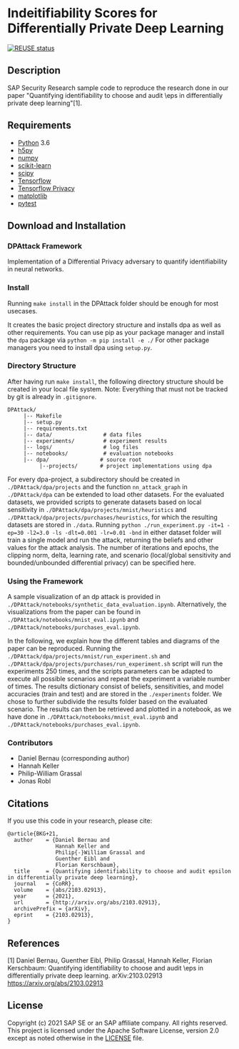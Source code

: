 # Indeitifiability Scores for Differentially Private Deep Learning
[![REUSE status](https://api.reuse.software/badge/github.com/SAP-samples/security-research-identifiability-in-dpdl)](https://api.reuse.software/info/github.com/SAP-samples/security-research-identifiability-in-dpdl)

## Description
SAP Security Research sample code to reproduce the research done in our paper "Quantifying identifiability to choose and audit \eps in differentially private deep learning"[1].

## Requirements
- [Python](https://www.python.org/) 3.6
- [h5py](https://www.h5py.org/)
- [numpy](https://numpy.org/)
- [scikit-learn](https://scikit-learn.org/)
- [scipy](https://scipy.org/)
- [Tensorflow](https://github.com/tensorflow)
- [Tensorflow Privacy](https://github.com/tensorflow/privacy)
- [matplotlib](https://matplotlib.org/)
- [pytest](https://pytest.org) 

## Download and Installation
### DPAttack Framework

Implementation of a Differential Privacy adversary to quantify identifiability in neural networks.

### Install

Running `make install` in the DPAttack folder should be enough for most usecases.

It creates the basic project directory structure and installs dpa as well as other requirements.
You can use pip as your package manager and install the `dpa` package via `python -m pip install -e ./`
For other package managers you need to install dpa using `setup.py`.

### Directory Structure

After having run `make install`, the following directory structure should be created in your local 
file system. Note: Everything that must not be tracked by git is already in `.gitignore`.

```
DPAttack/
     |-- Makefile
     |-- setup.py
     |-- requirements.txt
     |-- data/                # data files
     |-- experiments/         # experiment results
     |-- logs/		          # log files
     |-- notebooks/           # evaluation notebooks
     |-- dpa/			     # source root
          |--projects/	     # project implementations using dpa

```

For every dpa-project, a subdirectory should be created in `./DPAttack/dpa/projects` and the function `nn_attack_graph` in `./DPAttack/dpa` can be extended to load other datasets. For the evaluated datasets, we provided scripts to generate datasets based on local sensitivity in `./DPAttack/dpa/projects/mnist/heuristics` and `./DPAttack/dpa/projects/purchases/heuristics`, for which the resulting datasets are stored in `./data`. Running `python ./run_experiment.py -it=1 -ep=30 -l2=3.0 -ls -dlt=0.001 -lr=0.01 -bnd` in either dataset folder will train a single model and run the attack, returning the beliefs and other values for the attack analysis. The number of iterations and epochs, the clipping norm, delta, learning rate, and scenario (local/global sensitivity and bounded/unbounded differential privacy) can be specified here.

### Using the Framework

A sample visualization of an dp attack is provided in `./DPAttack/notebooks/synthetic_data_evaluation.ipynb`. Alternatively, the visualizations from the paper can be found in `./DPAttack/notebooks/mnist_eval.ipynb` and `./DPAttack/notebooks/purchases_eval.ipynb`.

In the following, we explain how the different tables and diagrams of the paper can be reproduced. Running the `./DPAttack/dpa/projects/mnist/run_experiment.sh` and `./DPAttack/dpa/projects/purchases/run_experiment.sh` script will run the experiments 250 times, and the scripts parameters can be adapted to execute all possible scenarios and repeat the experiment a variable number of times. The results dictionary consist of beliefs, sensitivities, and model accuracies (train and test) and are stored in the `./experiments` folder. We chose to further subdivide the results folder based on the evaluated scenario. The results can then be retrieved and plotted in a notebook, as we have done in `./DPAttack/notebooks/mnist_eval.ipynb` and `./DPAttack/notebooks/purchases_eval.ipynb`.


### Contributors

 - Daniel Bernau (corresponding author)
 - Hannah Keller
 - Philip-William Grassal
 - Jonas Robl

## Citations
If you use this code in your research, please cite:

```
@article{BKG+21,
  author    = {Daniel Bernau and
  			   Hannah Keller and
               Philip{-}William Grassal and
               Guenther Eibl and
               Florian Kerschbaum},
  title     = {Quantifying identifiability to choose and audit epsilon in differentially private deep learning},
  journal   = {CoRR},
  volume    = {abs/2103.02913},
  year      = {2021},
  url       = {http://arxiv.org/abs/2103.02913},
  archivePrefix = {arXiv},
  eprint    = {2103.02913},
}
```

## References
[1] Daniel Bernau, Guenther Eibl, Philip Grassal, Hannah Keller, Florian Kerschbaum:
Quantifying identifiability to choose and audit \eps in differentially private deep learning.
arXiv:2103.02913
https://arxiv.org/abs/2103.02913

## License
Copyright (c) 2021 SAP SE or an SAP affiliate company. All rights reserved. This project is licensed under the Apache Software License, version 2.0 except as noted otherwise in the [LICENSE](LICENSES/Apache-2.0.txt) file.
